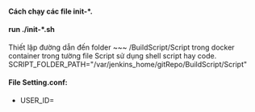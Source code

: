 #### Cách chạy các file init-*.
#### run ./init-*.sh
Thiết lập đường dẫn đến folder ~~~ /BuildScript/Script trong docker container trong tường file Script sử dụng shell script hay code.
SCRIPT_FOLDER_PATH="/var/jenkins_home/gitRepo/BuildScript/Script"

#### File Setting.conf:
+ USER_ID= 


